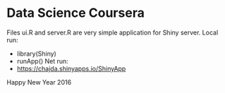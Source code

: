 # Data Science Coursera

Files ui.R and server.R are very simple application for Shiny server.
Local run:
- library(Shiny)
- runApp()
Net run:
- https://chajda.shinyapps.io/ShinyApp

Happy New Year 2016
